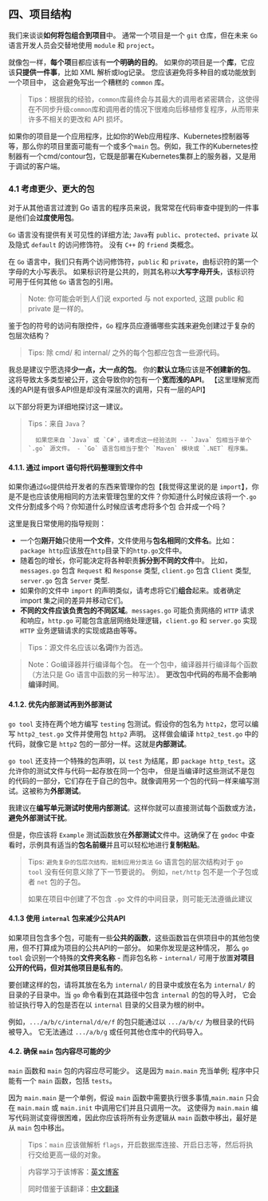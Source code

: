 ## 四、项目结构

我们来谈谈**如何将包组合到项目**中。 通常一个项目是一个 `git` 仓库，但在未来 `Go` 语言开发人员会交替地使用 `module` 和 `project`。

就像包一样，**每个项**目都应该有**一个明确的目的**。 如果你的项目是一个**库**，它应该**只提供一件事**，比如 XML 解析或log记录。 您应该避免将多种目的或功能放到一个项目中， 这会避免写出一个糟糕的 `common` 库。

> Tips：根据我的经验，`common`库最终会与其最大的调用者紧密耦合，这使得在不同步升级`common`库和调用者的情况下很难向后移植修复程序，从而带来许多不相关的更改和 API 损坏。

如果你的项目是一个应用程序，比如你的Web应用程序、Kubernetes控制器等等，那么你的项目里面可能有一个或多个`main`
包。例如，我工作的Kubernetes控制器有一个cmd/contour包，它既是部署在Kubernetes集群上的服务器，又是用于调试的客户端。

### 4.1 考虑更少、更大的包

对于从其他语言过渡到 Go 语言的程序员来说，我常常在代码审查中提到的一件事是他们会**过度使用包**。

`Go` 语言没有提供有关可见性的详细方法; `Java`有 `public`、`protected`、`private` 以及隐式 `default` 的访问修饰符。 没有 `C++` 的 `friend` 类概念。

在 `Go` 语言中，我们只有两个访问修饰符，`public` 和 `private`，由标识符的第一个字母的大小写表示。 如果标识符是公共的，则其名称以**大写字母开头**，该标识符可用于任何其他 `Go` 语言包的引用。

> Note: 你可能会听到人们说 exported 与 not exported, 这跟 public 和 private 是一样的。

鉴于包的符号的访问有限控件，`Go` 程序员应遵循哪些实践来避免创建过于复杂的包层次结构？

> Tips: 除 cmd/ 和 internal/ 之外的每个包都应包含一些源代码。

我总是建议宁愿选择**少一点，大一点的包**。 你的**默认立场**应该是**不创建新的包**。 这将导致太多类型被公开，这会导致你的包有一个**宽而浅的API**。 【这里理解宽而浅的API是有很多API但是却没有深层次的调用，只有一层的API】

以下部分将更为详细地探讨这一建议。

> Tips：来自 `Java`？
>
>       如果您来自 `Java` 或 `C#`，请考虑这一经验法则 -- `Java` 包相当于单个 `.go` 源文件。 - `Go` 语言包相当于整个 `Maven` 模块或 `.NET` 程序集。

#### 4.1.1. 通过 import 语句将代码整理到文件中

如果你通过`Go`提供给开发者的东西来管理你的包【我觉得这里说的是 `import`】，你是不是也应该使用相同的方法来管理包里的文件？你知道什么时候应该将一个`.go`文件分割成多个吗？你知道什么时候应该考虑将多个包 合并成一个吗？

这里是我日常使用的指导规则：

- 一个包**刚开始**只使用**一个文件**，文件使用与**包名相同**的**文件名**。比如：`package http`应该放在`http`目录下的`http.go`文件中。
- 随着包的增长，你可能决定将各种职责**拆分到不同的文件**中。 比如， `messages.go` 包含 `Request` 和 `Response` 类型,
  `client.go` 包含 `Client` 类型, `server.go` 包含 `Server` 类型.
- 如果你的文件中 `import` 的声明类似，请考虑将它们**组合**起来。或者确定 import 集之间的差异并移动它们。
- **不同的文件应该负责包的不同区域**。`messages.go` 可能负责网络的 `HTTP` 请求和响应，`http.go` 可能包含底层网络处理逻辑，`client.go` 和 `server.go` 实现 `HTTP` 业务逻辑请求的实现或路由等等。

> Tips：源文件名应该以**名词**作为首选。

> Note：Go编译器并行编译每个包。 在一个包中，编译器并行编译每个函数（方法只是 Go 语言中函数的另一种写法）。 **更改包中代码的布局不会影响编译时间**。

#### 4.1.2. 优先**内部测试**再到外部测试

`go tool` 支持在两个地方编写 `testing` 包测试。假设你的包名为 `http2`，您可以编写 `http2_test.go` 文件并使用包 `http2` 声明。
这样做会编译 `http2_test.go` 中的代码，就像它是 `http2` 包的一部分一样。这就是**内部测试**。

`go tool` 还支持一个特殊的包声明，以 `test` 为结尾，即 `package http_test`。这允许你的测试文件与代码一起存放在同一个包中，
但是当编译时这些测试不是包的代码的一部分，它们存在于自己的包中。就像调用另一个包的代码一样来编写测试。这被称为**外部测试**。

我建议在**编写单元测试时使用内部测试**。这样你就可以直接测试每个函数或方法，**避免外部测试干扰**。

但是，你应该将 `Example` 测试函数放在**外部测试**文件中。这确保了在 `godoc` 中查看时，示例具有适当的**包名前缀**并且可以轻松地进行**复制粘贴**。

> Tips: `避免复杂的包层次结构，抵制应用分类法` `Go` 语言包的层次结构对于 `go tool` 没有任何意义除了下一节要说的。 例如，`net/http` 包不是一个子包或者 `net` 包的子包。
> 
> 如果在项目中创建了不包含 `.go` 文件的中间目录，则可能无法遵循此建议

#### 4.1.3 使用 `internal` 包来减少**公共API**

如果项目包含多个包，可能有一些**公共的函数**，这些函数旨在供项目中的其他包使用，但不打算成为项目的公共API的一部分。 如果你发现是这种情况，
那么 `go tool` 会识别一个特殊的**文件夹名称** - 而非包名称 - `internal/` 可用于放置**对项目公开的代码，但对其他项目是私有的**。

要创建这样的包，请将其放在名为 `internal/` 的目录中或放在名为 `internal/` 的目录的子目录中。当 `go` 命令看到在其路径中包含 `internal` 的包的导入时，
它会验证执行导入的包是否在以 `internal` 目录的父目录为根的树中。

例如，`.../a/b/c/internal/d/e/f` 的包只能通过以 `.../a/b/c/` 为根目录的代码被导入。 它无法通过 `.../a/b/g` 或任何其他仓库中的代码导入。

#### 4.2. 确保 `main` 包内容尽可能的少

`main` 函数和 `main` 包的内容应尽可能少。 这是因为 `main.main` 充当单例; 程序中只能有一个 `main` 函数，包括 `tests`。

因为 `main.main` 是一个单例，假设 `main` 函数中需要执行很多事情,`main.main` 只会在 `main.main` 或 `main.init` 中调用它们并且只调用一次。 这使得为 `main.main` 编写代码测试变得很困难，因此你应该将所有业务逻辑从 `main` 函数中移出，最好是从 `main` 包中移出。

> Tips：`main` 应该做解析 `flags`，开启数据库连接、开启日志等，然后将执行交给更高一级的对象。


> 内容学习于该博客：[英文博客](https://dave.cheney.net/practical-go/presentations/qcon-china.html "英文博客")
>
> 同时借鉴于该翻译：[中文翻译](https://github.com/llitfkitfk/go-best-practice/blob/master/README.md "中文翻译")